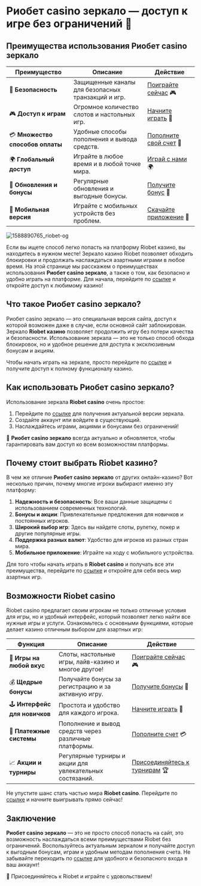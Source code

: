 # Риобет casino зеркало — доступ к игре без ограничений 🎰

## Преимущества использования Риобет casino зеркало

| Преимущество                         | Описание                                           | Действие                                       |
|--------------------------------------|----------------------------------------------------|------------------------------------------------|
| 🔐 **Безопасность**                  | Защищенные каналы для безопасных транзакций и игр. | [Поиграйте сейчас](https://brandplay.link/dtx89f2L) 🎮 |
| 🎮 **Доступ к играм**                | Огромное количество слотов и настольных игр.      | [Начните играть](https://brandplay.link/dtx89f2L) 🎰 |
| 💳 **Множество способов оплаты**     | Удобные способы пополнения и вывода средств.      | [Пополните свой счет](https://brandplay.link/dtx89f2L) 💸 |
| 🌍 **Глобальный доступ**             | Играйте в любое время и в любой точке мира.       | [Играй с нами](https://brandplay.link/dtx89f2L) 🌍 |
| 🔄 **Обновления и бонусы**           | Регулярные обновления и выгодные бонусы.          | [Получите бонус](https://brandplay.link/dtx89f2L) 🎁 |
| 📲 **Мобильная версия**             | Играйте с мобильных устройств без проблем.        | [Скачайте приложение](https://brandplay.link/dtx89f2L) 📱 |

![1588890765_riobet-og](https://github.com/user-attachments/assets/832244f6-0e15-4226-85b1-e4404ab94d8b)

Если вы ищете способ легко попасть на платформу Riobet казино, вы находитесь в нужном месте! Зеркало казино Riobet позволяет обходить блокировки и продолжать наслаждаться азартными играми в любое время. На этой странице мы расскажем о преимуществах использования **Риобет casino зеркало**, а также о том, как безопасно и удобно играть на платформе. Для начала, перейдите по [ссылке](https://brandplay.link/dtx89f2L) и откройте доступ к любимому казино!

## Что такое Риобет casino зеркало?

Риобет casino зеркало — это специальная версия сайта, доступ к которой возможен даже в случае, если основной сайт заблокирован. Зеркало **Riobet казино** позволяет продолжить игру без потери качества и безопасности. Использование зеркала — это не только способ обхода блокировок, но и удобное решение для доступа к эксклюзивным бонусам и акциям.

Чтобы начать играть на зеркале, просто перейдите по [ссылке](https://brandplay.link/dtx89f2L) и получите доступ к полному функционалу казино.

## Как использовать Риобет casino зеркало?

Использование зеркала **Riobet casino** очень простое:

1. Перейдите по [ссылке](https://brandplay.link/dtx89f2L) для получения актуальной версии зеркала.
2. Создайте аккаунт или войдите в существующий.
3. Наслаждайтесь играми, акциями и бонусами без ограничений!

🔄 **Риобет casino зеркало** всегда актуально и обновляется, чтобы гарантировать вам доступ ко всем возможностям платформы.

## Почему стоит выбрать Riobet казино?

В чем же отличие **Риобет casino зеркало** от других онлайн-казино? Вот несколько причин, почему многие игроки выбирают именно эту платформу:

1. **Надежность и безопасность**: Все ваши данные защищены с использованием современных технологий.
2. **Бонусы и акции**: Привлекательные предложения для новичков и постоянных игроков.
3. **Широкий выбор игр**: Здесь вы найдете слоты, рулетку, покер и другие популярные игры.
4. **Поддержка разных валют**: Удобство для игроков из разных стран мира.
5. **Мобильное приложение**: Играйте на ходу с мобильного устройства.

Для того чтобы начать играть в **Riobet casino** и получать все эти преимущества, перейдите по [ссылке](https://brandplay.link/dtx89f2L) и откройте для себя весь мир азартных игр.

## Возможности Riobet casino

Riobet casino предлагает своим игрокам не только отличные условия для игры, но и удобный интерфейс, который позволяет легко найти все нужные игры и услуги. Ознакомьтесь с основными функциями, которые делает казино отличным выбором для азартных игр:

| Функция                          | Описание                                         | Действие                                       |
|-----------------------------------|--------------------------------------------------|------------------------------------------------|
| 🎰 **Игры на любой вкус**         | Слоты, настольные игры, лайв-казино и многое другое! | [Поиграйте сейчас](https://brandplay.link/dtx89f2L) 🎮 |
| 💰 **Щедрые бонусы**              | Получайте бонусы за регистрацию и за активную игру. | [Получите бонусы](https://brandplay.link/dtx89f2L) 🎁 |
| 🕹️ **Интерфейс для новичков**    | Простота и удобство для каждого игрока.           | [Начните играть](https://brandplay.link/dtx89f2L) 🎲 |
| 🔄 **Платежные системы**          | Пополнение и вывод средств через различные платформы. | [Пополните счет](https://brandplay.link/dtx89f2L) 💳 |
| 📈 **Акции и турниры**            | Регулярные турниры и акции для увлекательных состязаний. | [Присоединяйтесь к турнирам](https://brandplay.link/dtx89f2L) 🏆 |

Не упустите шанс стать частью мира **Riobet casino**. Перейдите по [ссылке](https://brandplay.link/dtx89f2L) и начните выигрывать прямо сейчас!

## Заключение

**Риобет casino зеркало** — это не просто способ попасть на сайт, это возможность наслаждаться всеми преимуществами Riobet без ограничений. Воспользуйтесь актуальным зеркалом и получайте доступ к выгодным бонусам, играм и удобным методам пополнения счета. Не забывайте переходить по [ссылке](https://brandplay.link/dtx89f2L) для удобного и безопасного входа в ваш аккаунт!

🎲 Присоединяйтесь к Riobet и играйте с удовольствием!

